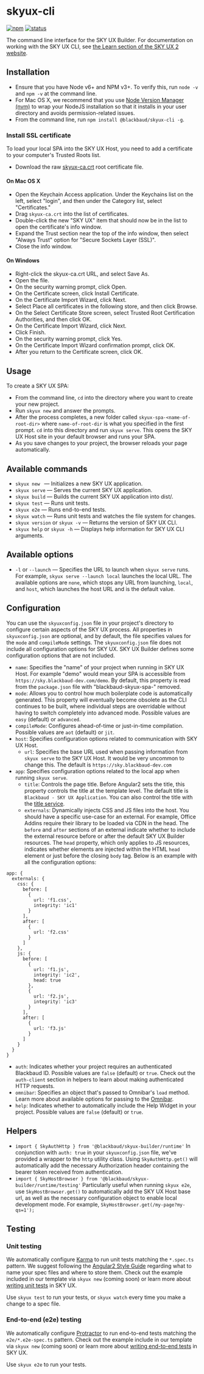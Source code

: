 # skyux-cli

[![npm](https://img.shields.io/npm/v/@blackbaud/skyux-cli.svg)](https://www.npmjs.com/package/@blackbaud/skyux-cli)
[![status](https://travis-ci.org/blackbaud/skyux-cli.svg?branch=master)](https://travis-ci.org/blackbaud/skyux-cli)

The command line interface for the SKY UX Builder. For documentation on working with the SKY UX CLI, see [the Learn section of the SKY UX 2 website](https://developer.blackbaud.com/skyux2/learn). 

## Installation

- Ensure that you have Node v6+ and NPM v3+. To verify this, run `node -v` and `npm -v` at the command line.
- For Mac OS X, we recommend that you use [Node Version Manager (nvm)](https://github.com/creationix/nvm) to wrap your NodeJS installation so that it installs in your user directory and avoids permission-related issues. 
- From the command line, run `npm install @blackbaud/skyux-cli -g`.

### Install SSL certificate
To load your local SPA into the SKY UX Host, you need to add a certificate to your computer's Trusted Roots list.

- Download the raw [skyux-ca.crt](https://raw.githubusercontent.com/blackbaud/skyux-builder/master/ssl/skyux-ca.crt) root certificate file.

#### On Mac OS X

- Open the Keychain Access application. Under the Keychains list on the left, select "login", and then under the Category list, select "Certificates."
- Drag `skyux-ca.crt` into the list of certificates.
- Double-click the new "SKY UX" item that should now be in the list to open the certificate's info window.
- Expand the Trust section near the top of the info window, then select "Always Trust" option for "Secure Sockets Layer (SSL)".
- Close the info window.

#### On Windows

- Right-click the skyux-ca.crt URL, and select Save As.
- Open the file.
- On the security warning prompt, click Open.
- On the Certificate screen, click Install Certificate.
- On the Certificate Import Wizard, click Next.
- Select Place all certificates in the following store, and then click Browse.
- On the Select Certificate Store screen, select Trusted Root Certification Authorities, and then click OK.
- On the Certificate Import Wizard, click Next.
- Click Finish.
- On the security warning prompt, click Yes.
- On the Certificate Import Wizard confirmation prompt, click OK.
- After you return to the Certificate screen, click OK.

## Usage

To create a SKY UX SPA:

- From the command line, `cd` into the directory where you want to create your new project.
- Run `skyux new` and answer the prompts.
- After the process completes, a new folder called `skyux-spa-<name-of-root-dir>` where `name-of-root-dir` is what you specified in the first prompt. `cd` into this directory and run `skyux serve`. This opens the SKY UX Host site in your default browser and runs your SPA.
- As you save changes to your project, the browser reloads your page automatically.

## Available commands

- `skyux new ` &mdash; Initializes a new SKY UX application.
- `skyux serve` &mdash; Serves the current SKY UX application.
- `skyux build` &mdash; Builds the current SKY UX application into dist/.
- `skyux test` &mdash; Runs unit tests.
- `skyux e2e` &mdash; Runs end-to-end tests.
- `skyux watch` &mdash; Runs unit tests and watches the file system for changes.
- `skyux version` or `skyux -v` &mdash; Returns the version of SKY UX CLI.
- `skyux help` or `skyux -h` &mdash; Displays help information for SKY UX CLI arguments.

## Available options

- `-l` or `--launch` &mdash; Specifies the URL to launch when `skyux serve` runs. For example, `skyux serve --launch local` launches the local URL. The available options are `none`, which stops any URL from launching, `local`, and `host`, which launches the host URL and is the default value.

## Configuration

You can use the `skyuxconfig.json` file in your project's directory to configure certain aspects of the SKY UX process. All properties in `skyuxconfig.json` are optional, and by default, the file specifies values for the `mode` and `compileMode` settings. The `skyuxconfig.json` file does not include all configuration options for SKY UX. SKY UX Builder defines some configuration options that are not included.

- `name`: Specifies the "name" of your project when running in SKY UX Host. For example "demo" would mean your SPA is accessible from `https://sky.blackbaud-dev.com/demo`. By default, this property is read from the `package.json` file with "blackbaud-skyux-spa-" removed.
- `mode`: Allows you to control how much boilerplate code is automatically generated. This property will eventually become obsolete as the CLI continues to be built, where individual steps are overridable without having to switch completely into advanced mode. Possible values are `easy` (default) or `advanced`.
- `compileMode`: Configures ahead-of-time or just-in-time compilation. Possible values are `aot` (default) or  `jit`.
- `host`: Specifies configuration options related to communication with SKY UX Host.
  - `url`: Specifies the base URL used when passing information from `skyux serve` to the SKY UX Host. It would be very uncommon to change this. The default is `https://sky.blackbaud-dev.com`
- `app`: Specifies configuration options related to the local app when running `skyux serve`.
  - `title`: Controls the page title. Before Angular2 sets the title, this property controls the title at the template level. The default title is `Blackbaud - SKY UX Application`. You can also control the title with the [title service](https://angular.io/docs/ts/latest/cookbook/set-document-title.html).
  - `externals`: Dynamically injects CSS and JS files into the host. You should have a specific use-case for an external. For example, Office Addins require their library to be loaded via CDN in the head. The `before` and `after` sections of an external indicate whether to include the external resource before or after the default SKY UX Builder resources. The `head` property, which only applies to JS resources, indicates whether elements are injected within the HTML `head` element or just before the closing `body` tag. Below is an example with all the configuration options:
```
app: {
  externals: {
    css: {
      before: [
        {
          url: 'f1.css',
          integrity: 'ic1'
        }
      ],
      after: [
        {
          url: 'f2.css'
        }
      ]
    },
    js: {
      before: [
        {
          url: 'f1.js',
          integrity: 'ic2',
          head: true
        },
        {
          url: 'f2.js',
          integrity: 'ic3'
        }
      ],
      after: [
        {
          url: 'f3.js'
        }
      ]
    }
  }
}
```
- `auth`: Indicates whether your project requires an authenticated Blackbaud ID. Possible values are `false` (default) or `true`. Check out the `auth-client` section in helpers to learn about making authenticated HTTP requests.
- `omnibar`: Specifies an object that's passed to Omnibar's `load` method. Learn more about available options for passing to the [Omnibar](http://authsvc.docs.blackbaudhosting.com/components/omnibar/configuration_options/).
- `help`: Indicates whether to automatically include the Help Widget in your project. Possible values are `false` (default) or `true`.

## Helpers

- `import { SkyAuthHttp } from '@blackbaud/skyux-builder/runtime'` In conjunction with `auth: true` in your `skyuxconfig.json` file, we've provided a wrapper to the `http` utility class.  Using `SkyAuthHttp.get()` will automatically add the necessary Authorization header containing the bearer token received from authentication.
- `import { SkyHostBrowser } from '@blackbaud/skyux-builder/runtime/testing'` Particularly useful when running `skyux e2e`, use `SkyHostBrowser.get()` to automatically add the SKY UX Host base url, as well as the necessary configuration object to enable local development mode.  For example, `SkyHostBrowser.get(/my-page?my-qs=1');`

## Testing

### Unit testing

We automatically configure [Karma](https://karma-runner.github.io) to run unit tests matching the `*.spec.ts` pattern. We suggest following the [Angular2 Style Guide](https://angular.io/styleguide#!#naming) regarding what to name your spec files and where to store them. Check out the example included in our template via `skyux new` (coming soon) or learn more about [writing unit tests](https://angular.io/docs/ts/latest/testing/) in SKY UX.

Use `skyux test` to run your tests, or `skyux watch` every time you make a change to a spec file.

### End-to-end (e2e) testing

We automatically configure [Protractor](http://www.protractortest.org) to run end-to-end tests matching the `e2e/*.e2e-spec.ts` pattern. Check out the example include in our template via `skyux new` (coming soon) or learn more about [writing end-to-end tests](https://angular.io/docs/ts/latest/testing/) in SKY UX.

Use `skyux e2e` to run your tests.
